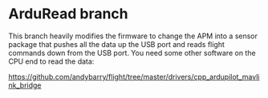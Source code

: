 # ArduRead branch
This branch heavily modifies the firmware to change the APM into a sensor package that pushes all the data up the USB port and reads flight commands down from the USB port.  You need some other software on the CPU end to read the data:

https://github.com/andybarry/flight/tree/master/drivers/cpp_ardupilot_mavlink_bridge

